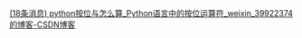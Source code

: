 [(18条消息) python按位与怎么算_Python语言中的按位运算符_weixin_39922374的博客-CSDN博客](https://blog.csdn.net/weixin_39922374/article/details/110058210)
